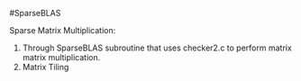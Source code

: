 #SparseBLAS

Sparse Matrix Multiplication:

1) Through SparseBLAS subroutine that uses checker2.c to perform matrix matrix multiplication.
2) Matrix Tiling
